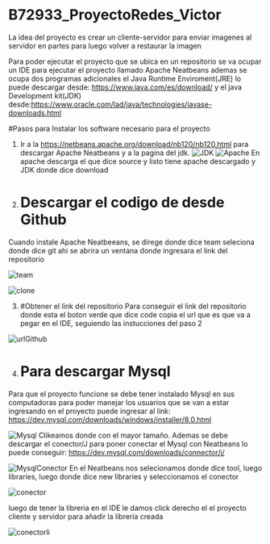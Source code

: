 # B72933_ProyectoRedes_Victor

La idea del proyecto es crear un cliente-servidor para enviar
imagenes al servidor en partes para luego volver a restaurar la imagen

Para poder ejecutar el proyecto que se ubica en un repositorio se 
va ocupar un IDE para ejecutar el proyecto llamado Apache Neatbeans
ademas se ocupa dos programas adicionales el Java Runtime Enviroment(JRE) 
lo puede descargar desde: https://www.java.com/es/download/ y el java
Development kit(JDK) desde:https://www.oracle.com/lad/java/technologies/javase-downloads.html

#Pasos para Instalar los software necesario para el proyecto
1. Ir a la https://netbeans.apache.org/download/nb120/nb120.html para descargar Apache Neatbeans
  y a la pagina del jdk.
  ![JDK](https://user-images.githubusercontent.com/37676866/120134042-8a9b1900-c18a-11eb-8a17-d3bb30dcadfa.png)
  ![Apache](https://user-images.githubusercontent.com/37676866/120134054-8f5fcd00-c18a-11eb-924f-f1818643fa9b.png)
  En apache descarga el que dice source y listo tiene apache descargado y JDK donde dice download
  
2. # Descargar el codigo de desde Github
  Cuando instale Apache Neatbeeans, se direge donde dice team seleciona donde dice git 
  ahi se abrira un ventana donde ingresara el link del repositorio
  
  
  ![team](https://user-images.githubusercontent.com/37676866/120134662-ddc19b80-c18b-11eb-992c-33365b8b9c91.png)
  
![clone](https://user-images.githubusercontent.com/37676866/120134673-e1edb900-c18b-11eb-8ba3-7a999a6cdebd.png)


3. #Obtener el link del repositorio
  Para conseguir el link del repositorio donde esta el boton verde que dice code
  copia el url que es que va a pegar en el IDE, seguiendo las instucciones del paso 2
  
 ![urlGithub](https://user-images.githubusercontent.com/37676866/120135148-d6e75880-c18c-11eb-8949-6120bc72a8ae.png)
 
 
4. # Para descargar Mysql
  Para que el proyecto funcione se debe tener instalado Mysql en sus computadoras para poder manejar los usuarios 
  que se van a estar ingresando en el proyecto puede ingresar al link: https://dev.mysql.com/downloads/windows/installer/8.0.html
  
  ![Mysql](https://user-images.githubusercontent.com/37676866/120135472-92a88800-c18d-11eb-91fd-a6a2f8cdd8d3.png)
  Clikeamos donde con el mayor tamaño.
  Ademas se debe descargar el conector/J para poner conectar el Mysql con Neatbeans 
  lo puede conseguir: https://dev.mysql.com/downloads/connector/j/
  
![MysqlConector](https://user-images.githubusercontent.com/37676866/120135841-545f9880-c18e-11eb-86cb-8538b130e13e.png)
En el Neatbeans nos selecionamos donde dice tool, luego libraries, luego donde dice new libraries y seleccionamos el conector

![conector](https://user-images.githubusercontent.com/37676866/120136091-db147580-c18e-11eb-874a-11ab1c029d39.png)

luego de tener la libreria en el IDE le damos click derecho el el proyecto cliente y servidor para añadir la libreria creada

![conectorli](https://user-images.githubusercontent.com/37676866/120136348-5d9d3500-c18f-11eb-9f17-0f2995627922.png)







  
  
  
  

